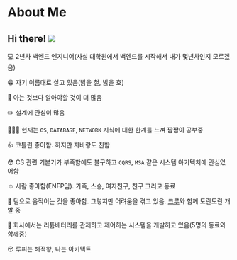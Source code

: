 # About Me

## Hi there! ![](https://media.giphy.com/media/hvRJCLFzcasrR4ia7z/giphy.gif)

💻 2년차 백엔드 엔지니어(사실 대학원에서 백엔드를 시작해서 내가 몇년차인지 모르겠음)

😁 자기 이름대로 살고 있음(밝을 철, 밝을 호)

🌱 아는 것보다 알아야할 것이 더 많음

✏️ 설계에 관심이 많음

🏋🏿‍♀️ 현재는 `OS`, `DATABASE`, `NETWORK` 지식에 대한 한계를 느껴 짬짬이 공부중

👍 코틀린 좋아함. 하지만 자바랑도 친함

😳 CS 관련 기본기가 부족함에도 불구하고 `CQRS`, `MSA` 같은 시스템 아키텍처에 관심있어함

☺️ 사람 좋아함(ENFP임). 가족, 스승, 여자친구, 친구 그리고 동료

🐒 팀으로 움직이는 것을 좋아함. 그렇지만 어려움을 겪고 있음. [크루](https://github.com/develop-playground)와 함께 도란도란 개발 중

👊 회사에서는 리튬배터리를 관제하고 제어하는 시스템을 개발하고 있음(5명의 동료와 함께중)

😚 루피는 해적왕, 나는 아키텍트

